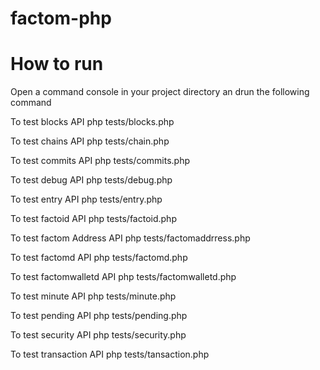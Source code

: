 # factom-php

# How to run
Open a command console in your project directory an drun the following command

To test blocks API
php tests/blocks.php

To test chains API
php tests/chain.php

To test commits API
php tests/commits.php

To test debug API
php tests/debug.php

To test entry API
php tests/entry.php

To test factoid API
php tests/factoid.php

To test factom Address API
php tests/factomaddrress.php

To test factomd API
php tests/factomd.php

To test factomwalletd API
php tests/factomwalletd.php

To test minute API
php tests/minute.php

To test pending API
php tests/pending.php

To test security API
php tests/security.php

To test transaction API
php tests/tansaction.php